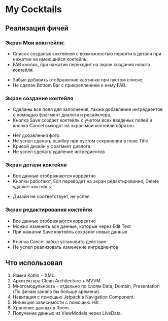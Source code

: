 # My Cocktails
## Реализация фичей
### Экран Мои кокнтейли:
 + Список созданых коктейлей с возможностью перейти в детали при нажатии на имеющийся коктейль.
 + FAB кнопка, при нажатии переходит на экран создания нового коктейля.
 - Забыл добавить отображение картинки при пустом списке.
 - Не сделан Bottom Bar с прикреплением к нему FAB.

### Экран создание коктейля
 + Сделаны все поля для заполнения, также добавление ингредиентов с помощью фрагмент диалога и ресайклера.
 + Кнопка Save создает коктейль с учетом всех введеных полей и кнопка Cancel выходят на экран мои коктейли обратно.
 - Нет добавления фото
 - Не успел сделать ошибку при пустом сохранении в поле Title
 - Кривой дизайн у фрагмент диалога
 - Не успел сделать удаление ингредиентов

### Экран детали коктейля
 + Все данные отображаются корректно
 + Кнопки работают, Edit переводит на экран редактирования, Delete удаляет коктейль.
 - Дизайн не соответствует, не успел

### Экран редактирования коктейля
 + Все данные отображаются корректно
 + Можно изменить все данные, которые через Edit Text
 + При нажатии Save коктейль сохранят новые данные
 - Кнопка Cancel забыл установить действие
 - Не успел реализовать изменение ингредиентов

## Что использовал
1. Языки Kotlin + XML.
2. Архитектура Clean Architecture + MVVM.
3. Многомодульность - отдельно по слоям Data, Domain, Presentation (По фичам заняло бы больше времени).
4. Навигация с помощью Jetpack's Navigation Component.
5. Инъекция зависимости с помощью Hilt.
6. Хранение данных в Room.
7. Получение данных из ViewModels через LiveData.

   
